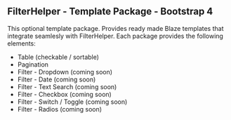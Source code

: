 ## FilterHelper - Template Package - Bootstrap 4 ##

This optional template package. Provides ready made Blaze templates that integrate seamlesly with FilterHelper. Each package provides the following elements:

- Table (checkable / sortable)
- Pagination
- Filter - Dropdown (coming soon)
- Filter - Date (coming soon)
- Filter - Text Search (coming soon)
- Filter - Checkbox (coming soon)
- Filter - Switch / Toggle (coming soon)
- Filter - Radios (coming soon)